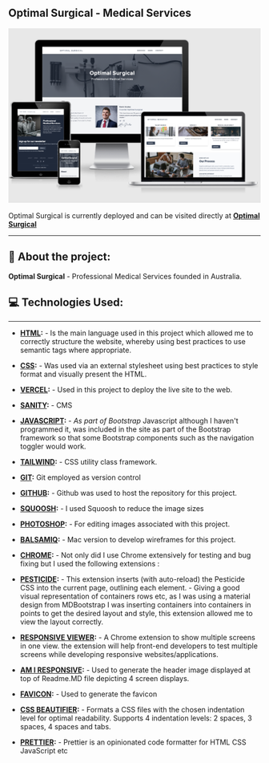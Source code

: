 ## **Optimal Surgical - Medical Services**

![Optimal Surgical and strap line ](public/images/osresponsive.png)

Optimal Surgical is currently deployed and can be visited directly at **[Optimal Surgical ](https://optimalsurgical.com.au/)**

---

## 📓 **About the project:**

**Optimal Surgical** - Professional Medical Services founded in Australia.

## 💻️ **Technologies Used:**

---

- **[HTML](https://developer.mozilla.org/en-US/docs/Web/HTML):** -
  Is the main language used in this project which allowed me to correctly structure the website, whereby using best practices to use semantic tags where appropriate.

- **[CSS](https://developer.mozilla.org/en-US/docs/Web/CSS):** - Was used via an external stylesheet using best practices to style format and visually present the HTML.

- **[VERCEL](https://www.vercel.com/):** - Used in this project to deploy the live site to the web.

- **[SANITY]():** - CMS

- **[JAVASCRIPT](https://developer.mozilla.org/en-US/docs/Web/JavaScript):** - _As part of Bootstrap_ Javascript although I haven't programmed it, was included in the site as part of the Bootstrap framework so that some Bootstrap components such as the navigation toggler would work.

- **[TAILWIND](https://tailwind.com/):** - CSS utility class framework.

- **[GIT](https://git-scm.com/):** Git employed as version control

- **[GITHUB](https://github.com/):** - Github was used to host the repository for this project.

- **[SQUOOSH](https://squoosh.app/):** - I used Squoosh to reduce the image sizes

- **[PHOTOSHOP](https://www.adobe.com/uk/products/photoshop.html):** - For editing images associated with this project.

- **[BALSAMIQ](https://balsamiq.com/):** - Mac version to develop wireframes for this project.

- **[CHROME](https://www.google.com/intl/en_uk/chrome/):** - Not only did I use Chrome extensively for testing and bug fixing but I used the following extensions :

- **[PESTICIDE](https://www.google.com):** - This extension inserts (with auto-reload) the Pesticide CSS into the current page, outlining each element. - Giving a good visual representation of containers rows etc, as I was using a material design from MDBootstrap I was inserting containers into containers in points to get the desired layout and style, this extension allowed me to view the layout correctly.

- **[RESPONSIVE VIEWER](https://chrome.google.com/webstore/detail/responsive-viewer/inmopeiepgfljkpkidclfgbgbmfcennb):** - A Chrome extension to show multiple screens in one view. the extension will help front-end developers to test multiple screens while developing responsive websites/applications.

- **[AM I RESPONSIVE](http://ami.responsivedesign.is/):** - Used to generate the header image displayed at top of Readme.MD file depicting 4 screen displays.

- **[FAVICON](https://favicon.io/):** - Used to generate the favicon

- **[CSS BEAUTIFIER](https://www.freeformatter.com/css-beautifier.html):** - Formats a CSS files with the chosen indentation level for optimal readability. Supports 4 indentation levels: 2 spaces, 3 spaces, 4 spaces and tabs.

- **[PRETTIER](https://prettier.io/):** - Prettier is an opinionated code formatter for HTML CSS JavaScript etc
